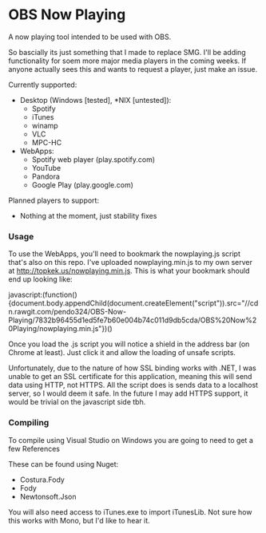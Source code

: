 # OBS Now Playing
A now playing tool intended to be used with OBS.

So bascially its just something that I made to replace SMG. I'll be adding functionality for soem more major media players in the coming weeks. If anyone actually sees this and wants to request a player, just make an issue. 

Currently supported:
  - Desktop (Windows [tested], *NIX [untested]):
    * Spotify
    * iTunes
    * winamp
    * VLC
    * MPC-HC
  - WebApps:
    * Spotify web player (play.spotify.com)
    * YouTube
    * Pandora
    * Google Play (play.google.com)

Planned players to support:
* Nothing at the moment, just stability fixes

### Usage
To use the WebApps, you'll need to bookmark the nowplaying.js script that's also on this repo. I've uploaded nowplaying.min.js to my own server at http://topkek.us/nowplaying.min.js. This is what your bookmark should end up looking like:

javascript:(function(){document.body.appendChild(document.createElement("script")).src="//cdn.rawgit.com/pendo324/OBS-Now-Playing/7832b96455d1ed5fe7b60e004b74c011d9db5cda/OBS%20Now%20Playing/nowplaying.min.js"})()

Once you load the .js script you will notice a shield in the address bar (on Chrome at least). Just click it and allow the loading of unsafe scripts.

Unfortunately, due to the nature of how SSL binding works with .NET, I was unable to get an SSL certificate for this application, meaning this will send data using HTTP, not HTTPS. All the script does is sends data to a localhost server, so I would deem it safe. In the future I may add HTTPS support, it would be trivial on the javascript side tbh.

### Compiling
To compile using Visual Studio on Windows you are going to need to get a few References

These can be found using Nuget:
* Costura.Fody
* Fody
* Newtonsoft.Json

You will also need access to iTunes.exe to import iTunesLib. Not sure how this works with Mono, but I'd like to hear it.
